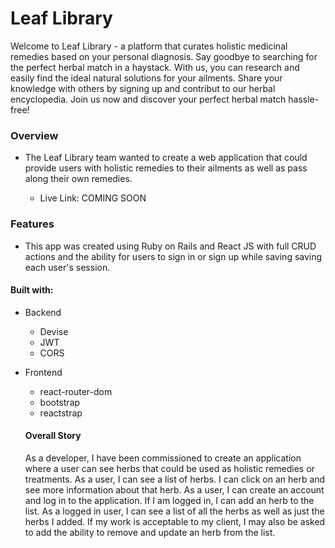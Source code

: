 # Leaf Library
Welcome to Leaf Library - a platform that curates holistic medicinal remedies based on your personal diagnosis. Say goodbye to searching for the perfect herbal match in a haystack. With us, you can research and easily find the ideal natural solutions for your ailments. Share your knowledge with others by signing up and contribut to our herbal encyclopedia. Join us now and discover your perfect herbal match hassle-free!
### Overview
- The Leaf Library team wanted to create a web application that could provide users with holistic remedies to their ailments as well as pass along their own remedies.

  - Live Link: COMING SOON

### Features
- This app was created using Ruby on Rails and React JS with full CRUD actions and the ability for users to sign in or sign up while saving saving each user's session.

#### Built with:
- Backend
  - Devise
  - JWT
  - CORS

- Frontend
  - react-router-dom
  - bootstrap
  - reactstrap

  #### Overall Story
  As a developer, I have been commissioned to create an application where a user can see herbs that could be used as holistic remedies or treatments. As a user, I can see a list of herbs. I can click on an herb and see more information about that herb. As a user, I can create an account and log in to the application. If I am logged in, I can add an herb to the list. As a logged in user, I can see a list of all the herbs as well as just the herbs I added. If my work is acceptable to my client, I may also be asked to add the ability to remove and update an herb from the list.